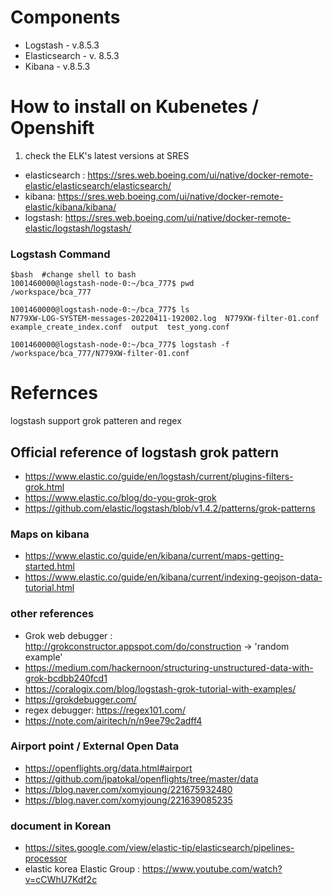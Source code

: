# Components
 * Logstash -  v.8.5.3
 * Elasticsearch - v. 8.5.3
 * Kibana - v.8.5.3

# How to install on Kubenetes / Openshift
 1. check the ELK's latest versions at SRES
  * elasticsearch : https://sres.web.boeing.com/ui/native/docker-remote-elastic/elasticsearch/elasticsearch/
  * kibana: https://sres.web.boeing.com/ui/native/docker-remote-elastic/kibana/kibana/
  * logstash: https://sres.web.boeing.com/ui/native/docker-remote-elastic/logstash/logstash/

### Logstash Command
```
$bash  #change shell to bash 
1001460000@logstash-node-0:~/bca_777$ pwd
/workspace/bca_777

1001460000@logstash-node-0:~/bca_777$ ls
N779XW-LOG-SYSTEM-messages-20220411-192002.log  N779XW-filter-01.conf  example_create_index.conf  output  test_yong.conf

1001460000@logstash-node-0:~/bca_777$ logstash -f /workspace/bca_777/N779XW-filter-01.conf 

```

# Refernces
logstash support grok patteren and regex 

## Official reference of logstash grok pattern
- https://www.elastic.co/guide/en/logstash/current/plugins-filters-grok.html
- https://www.elastic.co/blog/do-you-grok-grok
- https://github.com/elastic/logstash/blob/v1.4.2/patterns/grok-patterns

### Maps on kibana
- https://www.elastic.co/guide/en/kibana/current/maps-getting-started.html
- https://www.elastic.co/guide/en/kibana/current/indexing-geojson-data-tutorial.html

### other references 
- Grok web debugger : http://grokconstructor.appspot.com/do/construction -> 'random example' 
- https://medium.com/hackernoon/structuring-unstructured-data-with-grok-bcdbb240fcd1
- https://coralogix.com/blog/logstash-grok-tutorial-with-examples/
- https://grokdebugger.com/
- regex debugger: https://regex101.com/ 
- https://note.com/airitech/n/n9ee79c2adff4

### Airport point / External Open Data 
- https://openflights.org/data.html#airport​
- https://github.com/jpatokal/openflights/tree/master/data
- https://blog.naver.com/xomyjoung/221675932480
- https://blog.naver.com/xomyjoung/221639085235

### document in Korean 
- https://sites.google.com/view/elastic-tip/elasticsearch/pipelines-processor
- elastic korea Elastic Group :  https://www.youtube.com/watch?v=cCWhU7Kdf2c

